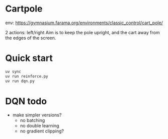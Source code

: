 # Cartpole

env: https://gymnasium.farama.org/environments/classic_control/cart_pole/

2 actions: left/right
Aim is to keep the pole upright, and the cart away from the edges of the screen.

# Quick start
```sh
uv sync
uv run reinforce.py
uv run dqn.py
```

# DQN todo
- make simpler versions?
    - no batching
    - no double learning
    - no gradient clipping?
